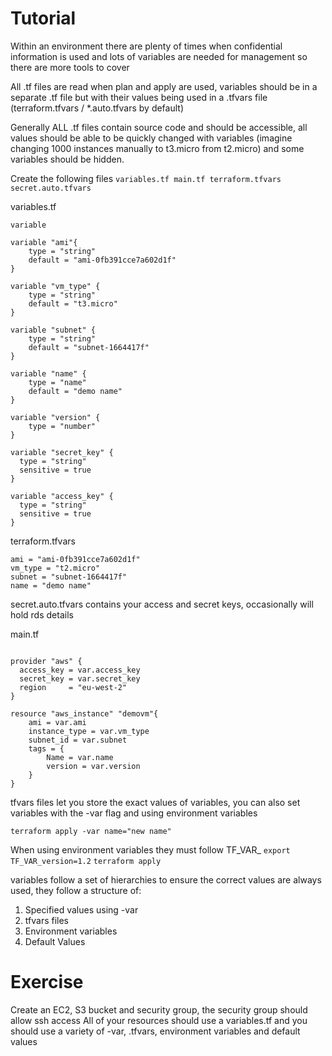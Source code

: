 # Tutorial
Within an environment there are plenty of times when confidential information is used and lots of variables are needed for management so there are more tools to cover

All .tf files are read when plan and apply are used, variables should be in a separate .tf file but with their values being used in a .tfvars file (terraform.tfvars / *.auto.tfvars by default)

Generally ALL .tf files contain source code and should be accessible, all values should be able to be quickly changed with variables (imagine changing 1000 instances manually to t3.micro from t2.micro) and some variables should be hidden.

Create the following files `variables.tf main.tf terraform.tfvars secret.auto.tfvars`

variables.tf
```t
variable

variable "ami"{
    type = "string"
    default = "ami-0fb391cce7a602d1f"
}

variable "vm_type" {
    type = "string"
    default = "t3.micro"
}

variable "subnet" {
    type = "string"
    default = "subnet-1664417f"
}

variable "name" {
    type = "name"
    default = "demo name"
}

variable "version" {
    type = "number"
}

variable "secret_key" {
  type = "string"
  sensitive = true
}

variable "access_key" {
  type = "string"
  sensitive = true
}
```

terraform.tfvars
```t
ami = "ami-0fb391cce7a602d1f"
vm_type = "t2.micro"
subnet = "subnet-1664417f"
name = "demo name"
```

secret.auto.tfvars contains your access and secret keys, occasionally will hold rds details 

main.tf
```t

provider "aws" {
  access_key = var.access_key
  secret_key = var.secret_key
  region     = "eu-west-2"
}

resource "aws_instance" "demovm"{
    ami = var.ami
    instance_type = var.vm_type
    subnet_id = var.subnet
    tags = {
        Name = var.name
        version = var.version
    }
}

```

tfvars files let you store the exact values of variables, you can also set variables with the -var flag and using environment variables

`terraform apply -var name="new name"` 

When using environment variables they must follow TF_VAR_<variable name>
`export TF_VAR_version=1.2`
`terraform apply`

variables follow a set of hierarchies to ensure the correct values are always used, they follow a structure of: 
1) Specified values using -var
2) tfvars files
3) Environment variables
4) Default Values 

# Exercise
Create an EC2, S3 bucket and security group, the security group should allow ssh access 
All of your resources should use a variables.tf and you should use a variety of -var, .tfvars, environment variables and default values
